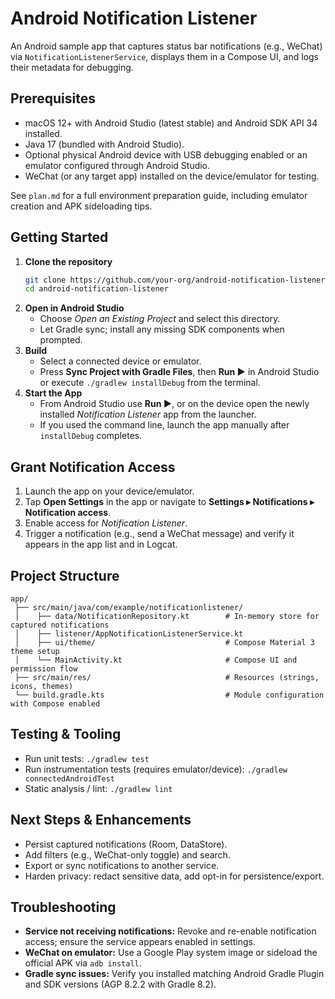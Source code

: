 # Android Notification Listener

An Android sample app that captures status bar notifications (e.g., WeChat) via `NotificationListenerService`, displays them in a Compose UI, and logs their metadata for debugging.

## Prerequisites
- macOS 12+ with Android Studio (latest stable) and Android SDK API 34 installed.
- Java 17 (bundled with Android Studio).
- Optional physical Android device with USB debugging enabled or an emulator configured through Android Studio.
- WeChat (or any target app) installed on the device/emulator for testing.

See `plan.md` for a full environment preparation guide, including emulator creation and APK sideloading tips.

## Getting Started
1. **Clone the repository**
   ```bash
   git clone https://github.com/your-org/android-notification-listener.git
   cd android-notification-listener
   ```
2. **Open in Android Studio**
   - Choose *Open an Existing Project* and select this directory.
   - Let Gradle sync; install any missing SDK components when prompted.
3. **Build**
   - Select a connected device or emulator.
   - Press **Sync Project with Gradle Files**, then **Run ▶** in Android Studio or execute `./gradlew installDebug` from the terminal.
4. **Start the App**
   - From Android Studio use **Run ▶**, or on the device open the newly installed *Notification Listener* app from the launcher.
   - If you used the command line, launch the app manually after `installDebug` completes.

## Grant Notification Access
1. Launch the app on your device/emulator.
2. Tap **Open Settings** in the app or navigate to **Settings ▸ Notifications ▸ Notification access**.
3. Enable access for *Notification Listener*.
4. Trigger a notification (e.g., send a WeChat message) and verify it appears in the app list and in Logcat.

## Project Structure
```
app/
 ├── src/main/java/com/example/notificationlistener/
 │    ├── data/NotificationRepository.kt        # In-memory store for captured notifications
 │    ├── listener/AppNotificationListenerService.kt
 │    ├── ui/theme/                             # Compose Material 3 theme setup
 │    └── MainActivity.kt                       # Compose UI and permission flow
 ├── src/main/res/                              # Resources (strings, icons, themes)
 └── build.gradle.kts                           # Module configuration with Compose enabled
```

## Testing & Tooling
- Run unit tests: `./gradlew test`
- Run instrumentation tests (requires emulator/device): `./gradlew connectedAndroidTest`
- Static analysis / lint: `./gradlew lint`

## Next Steps & Enhancements
- Persist captured notifications (Room, DataStore).
- Add filters (e.g., WeChat-only toggle) and search.
- Export or sync notifications to another service.
- Harden privacy: redact sensitive data, add opt-in for persistence/export.

## Troubleshooting
- **Service not receiving notifications:** Revoke and re-enable notification access; ensure the service appears enabled in settings.
- **WeChat on emulator:** Use a Google Play system image or sideload the official APK via `adb install`.
- **Gradle sync issues:** Verify you installed matching Android Gradle Plugin and SDK versions (AGP 8.2.2 with Gradle 8.2).
